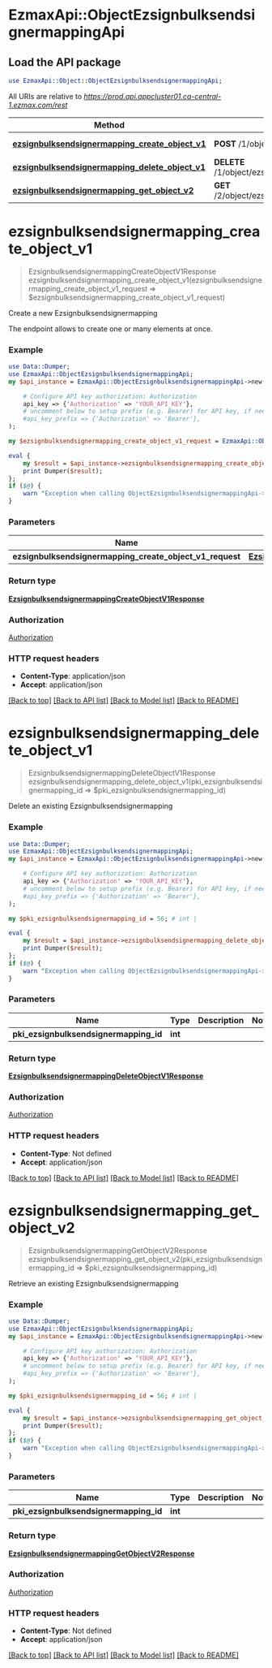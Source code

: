 # EzmaxApi::ObjectEzsignbulksendsignermappingApi

## Load the API package
```perl
use EzmaxApi::Object::ObjectEzsignbulksendsignermappingApi;
```

All URIs are relative to *https://prod.api.appcluster01.ca-central-1.ezmax.com/rest*

Method | HTTP request | Description
------------- | ------------- | -------------
[**ezsignbulksendsignermapping_create_object_v1**](ObjectEzsignbulksendsignermappingApi.md#ezsignbulksendsignermapping_create_object_v1) | **POST** /1/object/ezsignbulksendsignermapping | Create a new Ezsignbulksendsignermapping
[**ezsignbulksendsignermapping_delete_object_v1**](ObjectEzsignbulksendsignermappingApi.md#ezsignbulksendsignermapping_delete_object_v1) | **DELETE** /1/object/ezsignbulksendsignermapping/{pkiEzsignbulksendsignermappingID} | Delete an existing Ezsignbulksendsignermapping
[**ezsignbulksendsignermapping_get_object_v2**](ObjectEzsignbulksendsignermappingApi.md#ezsignbulksendsignermapping_get_object_v2) | **GET** /2/object/ezsignbulksendsignermapping/{pkiEzsignbulksendsignermappingID} | Retrieve an existing Ezsignbulksendsignermapping


# **ezsignbulksendsignermapping_create_object_v1**
> EzsignbulksendsignermappingCreateObjectV1Response ezsignbulksendsignermapping_create_object_v1(ezsignbulksendsignermapping_create_object_v1_request => $ezsignbulksendsignermapping_create_object_v1_request)

Create a new Ezsignbulksendsignermapping

The endpoint allows to create one or many elements at once.

### Example
```perl
use Data::Dumper;
use EzmaxApi::ObjectEzsignbulksendsignermappingApi;
my $api_instance = EzmaxApi::ObjectEzsignbulksendsignermappingApi->new(

    # Configure API key authorization: Authorization
    api_key => {'Authorization' => 'YOUR_API_KEY'},
    # uncomment below to setup prefix (e.g. Bearer) for API key, if needed
    #api_key_prefix => {'Authorization' => 'Bearer'},
);

my $ezsignbulksendsignermapping_create_object_v1_request = EzmaxApi::Object::EzsignbulksendsignermappingCreateObjectV1Request->new(); # EzsignbulksendsignermappingCreateObjectV1Request | 

eval {
    my $result = $api_instance->ezsignbulksendsignermapping_create_object_v1(ezsignbulksendsignermapping_create_object_v1_request => $ezsignbulksendsignermapping_create_object_v1_request);
    print Dumper($result);
};
if ($@) {
    warn "Exception when calling ObjectEzsignbulksendsignermappingApi->ezsignbulksendsignermapping_create_object_v1: $@\n";
}
```

### Parameters

Name | Type | Description  | Notes
------------- | ------------- | ------------- | -------------
 **ezsignbulksendsignermapping_create_object_v1_request** | [**EzsignbulksendsignermappingCreateObjectV1Request**](EzsignbulksendsignermappingCreateObjectV1Request.md)|  | 

### Return type

[**EzsignbulksendsignermappingCreateObjectV1Response**](EzsignbulksendsignermappingCreateObjectV1Response.md)

### Authorization

[Authorization](../README.md#Authorization)

### HTTP request headers

 - **Content-Type**: application/json
 - **Accept**: application/json

[[Back to top]](#) [[Back to API list]](../README.md#documentation-for-api-endpoints) [[Back to Model list]](../README.md#documentation-for-models) [[Back to README]](../README.md)

# **ezsignbulksendsignermapping_delete_object_v1**
> EzsignbulksendsignermappingDeleteObjectV1Response ezsignbulksendsignermapping_delete_object_v1(pki_ezsignbulksendsignermapping_id => $pki_ezsignbulksendsignermapping_id)

Delete an existing Ezsignbulksendsignermapping



### Example
```perl
use Data::Dumper;
use EzmaxApi::ObjectEzsignbulksendsignermappingApi;
my $api_instance = EzmaxApi::ObjectEzsignbulksendsignermappingApi->new(

    # Configure API key authorization: Authorization
    api_key => {'Authorization' => 'YOUR_API_KEY'},
    # uncomment below to setup prefix (e.g. Bearer) for API key, if needed
    #api_key_prefix => {'Authorization' => 'Bearer'},
);

my $pki_ezsignbulksendsignermapping_id = 56; # int | 

eval {
    my $result = $api_instance->ezsignbulksendsignermapping_delete_object_v1(pki_ezsignbulksendsignermapping_id => $pki_ezsignbulksendsignermapping_id);
    print Dumper($result);
};
if ($@) {
    warn "Exception when calling ObjectEzsignbulksendsignermappingApi->ezsignbulksendsignermapping_delete_object_v1: $@\n";
}
```

### Parameters

Name | Type | Description  | Notes
------------- | ------------- | ------------- | -------------
 **pki_ezsignbulksendsignermapping_id** | **int**|  | 

### Return type

[**EzsignbulksendsignermappingDeleteObjectV1Response**](EzsignbulksendsignermappingDeleteObjectV1Response.md)

### Authorization

[Authorization](../README.md#Authorization)

### HTTP request headers

 - **Content-Type**: Not defined
 - **Accept**: application/json

[[Back to top]](#) [[Back to API list]](../README.md#documentation-for-api-endpoints) [[Back to Model list]](../README.md#documentation-for-models) [[Back to README]](../README.md)

# **ezsignbulksendsignermapping_get_object_v2**
> EzsignbulksendsignermappingGetObjectV2Response ezsignbulksendsignermapping_get_object_v2(pki_ezsignbulksendsignermapping_id => $pki_ezsignbulksendsignermapping_id)

Retrieve an existing Ezsignbulksendsignermapping



### Example
```perl
use Data::Dumper;
use EzmaxApi::ObjectEzsignbulksendsignermappingApi;
my $api_instance = EzmaxApi::ObjectEzsignbulksendsignermappingApi->new(

    # Configure API key authorization: Authorization
    api_key => {'Authorization' => 'YOUR_API_KEY'},
    # uncomment below to setup prefix (e.g. Bearer) for API key, if needed
    #api_key_prefix => {'Authorization' => 'Bearer'},
);

my $pki_ezsignbulksendsignermapping_id = 56; # int | 

eval {
    my $result = $api_instance->ezsignbulksendsignermapping_get_object_v2(pki_ezsignbulksendsignermapping_id => $pki_ezsignbulksendsignermapping_id);
    print Dumper($result);
};
if ($@) {
    warn "Exception when calling ObjectEzsignbulksendsignermappingApi->ezsignbulksendsignermapping_get_object_v2: $@\n";
}
```

### Parameters

Name | Type | Description  | Notes
------------- | ------------- | ------------- | -------------
 **pki_ezsignbulksendsignermapping_id** | **int**|  | 

### Return type

[**EzsignbulksendsignermappingGetObjectV2Response**](EzsignbulksendsignermappingGetObjectV2Response.md)

### Authorization

[Authorization](../README.md#Authorization)

### HTTP request headers

 - **Content-Type**: Not defined
 - **Accept**: application/json

[[Back to top]](#) [[Back to API list]](../README.md#documentation-for-api-endpoints) [[Back to Model list]](../README.md#documentation-for-models) [[Back to README]](../README.md)

